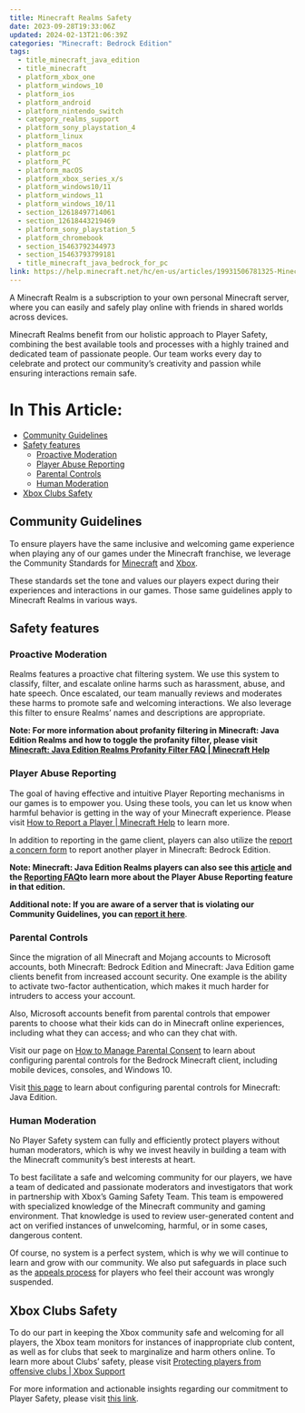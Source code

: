 ```yaml
---
title: Minecraft Realms Safety
date: 2023-09-28T19:33:06Z
updated: 2024-02-13T21:06:39Z
categories: "Minecraft: Bedrock Edition"
tags:
  - title_minecraft_java_edition
  - title_minecraft
  - platform_xbox_one
  - platform_windows_10
  - platform_ios
  - platform_android
  - platform_nintendo_switch
  - category_realms_support
  - platform_sony_playstation_4
  - platform_linux
  - platform_macos
  - platform_pc
  - platform_PC
  - platform_macOS
  - platform_xbox_series_x/s
  - platform_windows10/11
  - platform_windows_11
  - platform_windows_10/11
  - section_12618497714061
  - section_12618443219469
  - platform_sony_playstation_5
  - platform_chromebook
  - section_15463792344973
  - section_15463793799181
  - title_minecraft_java_bedrock_for_pc
link: https://help.minecraft.net/hc/en-us/articles/19931506781325-Minecraft-Realms-Safety
---
```


A Minecraft Realm is a subscription to your own personal Minecraft server, where you can easily and safely play online with friends in shared worlds across devices.

Minecraft Realms benefit from our holistic approach to Player Safety, combining the best available tools and processes with a highly trained and dedicated team of passionate people. Our team works every day to celebrate and protect our community’s creativity and passion while ensuring interactions remain safe.

# In This Article:

- [Community Guidelines](#community-guidelines)
- [Safety features](#safety-features)
  - [Proactive Moderation](#proactive-moderation)
  - [Player Abuse Reporting](#player-abuse-reporting)
  - [Parental Controls](#parental-controls)
  - [Human Moderation](#human-moderation)
- [Xbox Clubs Safety](#xbox-clubs-safety)

## Community Guidelines

To ensure players have the same inclusive and welcoming game experience when playing any of our games under the Minecraft franchise, we leverage the Community Standards for [Minecraft](https://www.minecraft.net/en-us/community-standards) and [Xbox](https://www.xbox.com/en-CA/legal/community-standards).

These standards set the tone and values our players expect during their experiences and interactions in our games. Those same guidelines apply to Minecraft Realms in various ways.

## Safety features

### Proactive Moderation

Realms features a proactive chat filtering system. We use this system to classify, filter, and escalate online harms such as harassment, abuse, and hate speech. Once escalated, our team manually reviews and moderates these harms to promote safe and welcoming interactions. We also leverage this filter to ensure Realms’ names and descriptions are appropriate.

**Note: For more information about profanity filtering in Minecraft: Java Edition Realms and how to toggle the profanity filter, please visit [Minecraft: Java Edition Realms Profanity Filter FAQ \| Minecraft Help](../Minecraft-Java-Realms/Minecraft-Java-Edition-Realms-Profanity-Filter-FAQ.md)**

### Player Abuse Reporting

The goal of having effective and intuitive Player Reporting mechanisms in our games is to empower you. Using these tools, you can let us know when harmful behavior is getting in the way of your Minecraft experience. Please visit [How to Report a Player \| Minecraft Help](./How-to-Report-a-Player.md) to learn more.

In addition to reporting in the game client, players can also utilize the [report a concern form](https://help.minecraft.net/hc/en-us/requests/new?ticket_form_id=4416074743565) to report another player in Minecraft: Bedrock Edition.

**Note: Minecraft: Java Edition Realms players can also see this [article](https://www.minecraft.net/en-us/article/addressing-player-chat-reporting-tool) and the [Reporting FAQ](../Minecraft-Java-Realms/Minecraft-Java-Edition-Player-Reporting-FAQ.md)to learn more about the Player Abuse Reporting feature in that edition.**

**Additional note: If you are aware of a server that is violating our Community Guidelines, you can [report it here](https://help.minecraft.net/hc/en-us/requests/new?ticket_form_id=11289976570893)**.

### Parental Controls

Since the migration of all Minecraft and Mojang accounts to Microsoft accounts, both Minecraft: Bedrock Edition and Minecraft: Java Edition game clients benefit from increased account security. One example is the ability to activate two-factor authentication, which makes it much harder for intruders to access your account.

Also, Microsoft accounts benefit from parental controls that empower parents to choose what their kids can do in Minecraft online experiences, including what they can access~~,~~ and who can they chat with.

Visit our page on [How to Manage Parental Consent](./How-to-Manage-Parental-Consent-Family-Settings-and-Realms-Multiplayer-Access-for-a-Child-Account.md) to learn about configuring parental controls for the Bedrock Minecraft client, including mobile devices, consoles, and Windows 10.

Visit [this page](../Minecraft-Java-Edition/Minecraft-Java-Edition-Parental-Control-Features-FAQ.md) to learn about configuring parental controls for Minecraft: Java Edition.

### Human Moderation

No Player Safety system can fully and efficiently protect players without human moderators, which is why we invest heavily in building a team with the Minecraft community’s best interests at heart.

To best facilitate a safe and welcoming community for our players, we have a team of dedicated and passionate moderators and investigators that work in partnership with Xbox’s Gaming Safety Team. This team is empowered with specialized knowledge of the Minecraft community and gaming environment. That knowledge is used to review user-generated content and act on verified instances of unwelcoming, harmful, or in some cases, dangerous content.

Of course, no system is a perfect system, which is why we will continue to learn and grow with our community. We also put safeguards in place such as the [appeals process](https://help.minecraft.net/hc/en-us/requests/new?ticket_form_id=360003469452) for players who feel their account was wrongly suspended.

## Xbox Clubs Safety

To do our part in keeping the Xbox community safe and welcoming for all players, the Xbox team monitors for instances of inappropriate club content, as well as for clubs that seek to marginalize and harm others online. To learn more about Clubs’ safety, please visit [Protecting players from offensive clubs \| Xbox Support](https://support.xbox.com/en-US/help/family-online-safety/enforcement/protecting-players-from-offensive-clubs)

For more information and actionable insights regarding our commitment to Player Safety, please visit [this link](./Our-Commitment-to-Player-Safety.md#h_01G95X6QQHPDQ3SAVEMN8JK6HM).
